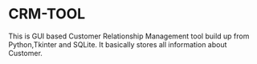 # CRM-TOOL
This is GUI based  Customer Relationship Management tool  build up from Python,Tkinter and SQLite.
It basically stores all information about Customer.

